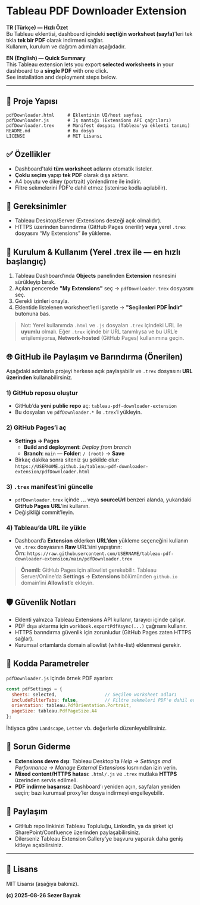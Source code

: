 # Tableau PDF Downloader Extension

**TR (Türkçe) — Hızlı Özet**  
Bu Tableau eklentisi, dashboard içindeki **seçtiğin worksheet (sayfa)**'leri tek tıkla **tek bir PDF** olarak indirmeni sağlar.  
Kullanım, kurulum ve dağıtım adımları aşağıdadır.

**EN (English) — Quick Summary**  
This Tableau extension lets you export **selected worksheets** in your dashboard to a **single PDF** with one click.  
See installation and deployment steps below.

---

## 📁 Proje Yapısı
```
pdfDownloader.html     # Eklentinin UI/host sayfası
pdfDownloader.js       # İş mantığı (Extensions API çağrıları)
pdfDownloader.trex     # Manifest dosyası (Tableau'ya eklenti tanımı)
README.md              # Bu dosya
LICENSE                # MIT Lisansı
```

## ✅ Özellikler
- Dashboard'taki **tüm worksheet** adlarını otomatik listeler.
- **Çoklu seçim** yapıp **tek PDF** olarak dışa aktarır.
- A4 boyutu ve dikey (portrait) yönlendirme ile indirir.
- Filtre sekmelerini PDF'e dahil etmez (istenirse kodla açılabilir).

## 🔧 Gereksinimler
- Tableau Desktop/Server (Extensions desteği açık olmalıdır).
- HTTPS üzerinden barındırma (GitHub Pages önerilir) **veya** yerel `.trex` dosyasını “My Extensions” ile yükleme.

## 🚀 Kurulum & Kullanım (Yerel .trex ile — en hızlı başlangıç)
1. Tableau Dashboard’ında **Objects** panelinden **Extension** nesnesini sürükleyip bırak.
2. Açılan pencerede **"My Extensions"** seç → `pdfDownloader.trex` dosyasını seç.
3. Gerekli izinleri onayla.
4. Eklentide listelenen worksheet’leri işaretle → **"Seçilenleri PDF İndir"** butonuna bas.

> Not: Yerel kullanımda `.html` ve `.js` dosyaları `.trex` içindeki URL ile **uyumlu** olmalı. Eğer `.trex` içinde bir URL tanımlıysa ve bu URL’e erişilemiyorsa, **Network-hosted** (GitHub Pages) kullanımına geçin.

## 🌐 GitHub ile Paylaşım ve Barındırma (Önerilen)
Aşağıdaki adımlarla projeyi herkese açık paylaşabilir ve `.trex` dosyasını **URL üzerinden** kullanabilirsiniz.

### 1) GitHub reposu oluştur
- GitHub’da **yeni public repo** aç: `tableau-pdf-downloader-extension`
- Bu dosyaları ve `pdfDownloader.*` ile `.trex`’i yükleyin.

### 2) GitHub Pages’i aç
- **Settings → Pages**  
  - **Build and deployment**: *Deploy from branch*  
  - **Branch**: `main` — **Folder**: `/ (root)` → **Save**
- Birkaç dakika sonra siteniz şu şekilde olur:  
  `https://USERNAME.github.io/tableau-pdf-downloader-extension/pdfDownloader.html`

### 3) `.trex` manifest’ini güncelle
- `pdfDownloader.trex` içinde **<url>...</url>** veya **sourceUrl** benzeri alanda, yukarıdaki **GitHub Pages URL**’ini kullanın.
- Değişikliği commit’leyin.

### 4) Tableau’da URL ile yükle
- Dashboard’a **Extension** eklerken **URL’den** yükleme seçeneğini kullanın ve `.trex` dosyasının **Raw** URL’sini yapıştırın:  
  Örn: `https://raw.githubusercontent.com/USERNAME/tableau-pdf-downloader-extension/main/pdfDownloader.trex`

> **Önemli:** GitHub Pages için allowlist gerekebilir. Tableau Server/Online’da **Settings → Extensions** bölümünden `github.io` domain’ini **Allowlist**’e ekleyin.

## 🛡️ Güvenlik Notları
- Eklenti yalnızca Tableau Extensions API kullanır, tarayıcı içinde çalışır.
- PDF dışa aktarma için `workbook.exportPdfAsync(...)` çağrısını kullanır.
- HTTPS barındırma güvenlik için zorunludur (GitHub Pages zaten HTTPS sağlar).
- Kurumsal ortamlarda domain allowlist (white-list) eklenmesi gerekir.

## 🧩 Kodda Parametreler
`pdfDownloader.js` içinde örnek PDF ayarları:
```js
const pdfSettings = {
  sheets: selected,                  // Seçilen worksheet adları
  includeFilterTabs: false,          // Filtre sekmeleri PDF'e dahil edilmesin
  orientation: tableau.PdfOrientation.Portrait,
  pageSize: tableau.PdfPageSize.A4
};
```
İhtiyaca göre `Landscape`, `Letter` vb. değerlerle düzenleyebilirsiniz.

## 🧪 Sorun Giderme
- **Extensions devre dışı**: Tableau Desktop’ta *Help → Settings and Performance → Manage External Extensions* kısmından izin verin.
- **Mixed content/HTTPS hatası**: `.html/.js` ve `.trex` mutlaka **HTTPS** üzerinden servis edilmeli.
- **PDF indirme başarısız**: Dashboard’ı yeniden açın, sayfaları yeniden seçin; bazı kurumsal proxy’ler dosya indirmeyi engelleyebilir.

## 📣 Paylaşım
- GitHub repo linkinizi Tableau Topluluğu, LinkedIn, ya da şirket içi SharePoint/Confluence üzerinden paylaşabilirsiniz.
- Dilerseniz Tableau Extension Gallery’ye başvuru yaparak daha geniş kitleye açabilirsiniz.

---

## 📜 Lisans
MIT Lisansı (aşağıya bakınız).

**(c) 2025-08-26 Sezer Bayrak**
